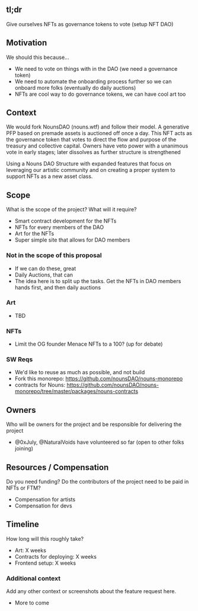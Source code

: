 ## tl;dr
Give ourselves NFTs as governance tokens to vote (setup NFT DAO)

## Motivation
We should this because...
- We need to vote on things with in the DAO (we need a governance token)
- We need to automate the onboarding process further so we can onboard more folks (eventually do daily auctions)
- NFTs are cool way to do governance tokens, we can have cool art too

## Context

We would fork NounsDAO (nouns.wtf) and follow their model. A generative PFP based on premade assets is auctioned off once a day. This NFT acts as the governance token that votes to direct the flow and purpose of the treasury and collective capital. Owners have veto power with a unanimous vote in early stages; later dissolves as further structure is strengthened 

Using a Nouns DAO Structure with expanded features that focus on leveraging our artistic community and on creating a proper system to support NFTs as a new asset class. 

## Scope
What is the scope of the project? What will it require?
- Smart contract development for the NFTs
- NFTs for every members of the DAO
- Art for the NFTs
- Super simple site that allows for DAO members 

### Not in the scope of this proposal
- If we can do these, great
- Daily Auctions, that can 
- The idea here is to split up the tasks. Get the NFTs in DAO members hands first, and then daily auctions

### Art 
- TBD

### NFTs
- Limit the OG founder Menace NFTs to a 100? (up for debate)

### SW Reqs
- We'd like to reuse as much as possible, and not build
- Fork this monorepo: https://github.com/nounsDAO/nouns-monorepo
- contracts for Nouns: https://github.com/nounsDAO/nouns-monorepo/tree/master/packages/nouns-contracts 

## Owners
Who will be owners for the project and be responsible for delivering the project
- @0xJuly, @NaturalVoids have volunteered so far (open to other folks joining)

## Resources / Compensation
Do you need funding? Do the contributors of the project need to be paid in NFTs or FTM? 
- Compensation for artists
- Compensation for devs

## Timeline
How long will this roughly take?
- Art: X weeks
- Contracts for deploying: X weeks
- Frontend setup: X weeks

### Additional context
Add any other context or screenshots about the feature request here.
- More to come
